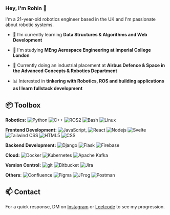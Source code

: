 ### Hey, I'm Rohin 👋

I'm a 21-year-old robotics engineer based in the UK and I'm passionate about robotic systems.

- 🌱 I’m currently learning **Data Structures & Algorithms and Web Development**
  
- 📖 I'm studying **MEng Aerospace Engineering at Imperial College London**
  
- 🚀 Currently doing an industrial placement at **Airbus Defence & Space in the Advanced Concepts & Robotics Department**
  
- 📊 Interested in **tinkering with Robotics, ROS and building applications as I learn fullstack development**

## 📦 Toolbox

**Robotics:** <img alt="Python" src="https://img.shields.io/badge/-Python-3776AB?style=flat-square&logo=python&logoColor=white" />
<img alt="C++" src="https://img.shields.io/badge/-C++-00599C?style=flat-square&logo=c%2B%2B&logoColor=white" />
<img alt="ROS2" src="https://img.shields.io/badge/-ROS2-22314E?style=flat-square&logo=ros&logoColor=white" />
<img alt="Bash" src="https://img.shields.io/badge/-Bash-4EAA25?style=flat-square&logo=gnu-bash&logoColor=white" />
<img alt="Linux" src="https://img.shields.io/badge/-Linux-FCC624?style=flat-square&logo=linux&logoColor=black" />

**Frontend Development:** <img alt="JavaScript" src="https://img.shields.io/badge/-JavaScript-F7DF1E?style=flat-square&logo=javascript&logoColor=black" />, <img alt="React" src="https://img.shields.io/badge/-React-45b8d8?style=flat-square&logo=react&logoColor=white" />
<img alt="Nodejs" src="https://img.shields.io/badge/-Nodejs-43853d?style=flat-square&logo=Node.js&logoColor=white" />
<img alt="Svelte" src="https://img.shields.io/badge/-Svelte-ff3e00?style=flat-square&logo=svelte&logoColor=white" />
<img alt="Tailwind CSS" src="https://img.shields.io/badge/-Tailwind_CSS-38B2AC?style=flat-square&logo=tailwind-css&logoColor=white" />
<img alt="HTML5" src="https://img.shields.io/badge/-HTML5-E34F26?style=flat-square&logo=html5&logoColor=white" />
<img alt="CSS" src="https://img.shields.io/badge/-CSS-1572B6?style=flat-square&logo=css3&logoColor=white" />

**Backend Development:** <img alt="Django" src="https://img.shields.io/badge/-Django-092E20?style=flat-square&logo=django&logoColor=white" />
<img alt="Flask" src="https://img.shields.io/badge/-Flask-000000?style=flat-square&logo=flask&logoColor=white" />
<img alt="Firebase" src="https://img.shields.io/badge/-Firebase-FFCA28?style=flat-square&logo=firebase&logoColor=black" />

**Cloud:**  <img alt="Docker" src="https://img.shields.io/badge/-Docker-46a2f1?style=flat-square&logo=docker&logoColor=white" />
<img alt="Kubernetes" src="https://img.shields.io/badge/-Kubernetes-326CE5?style=flat-square&logo=kubernetes&logoColor=white" />
<img alt="Apache Kafka" src="https://img.shields.io/badge/-Apache_Kafka-231F20?style=flat-square&logo=apache-kafka&logoColor=white" />

**Version Control:** <img alt="git" src="https://img.shields.io/badge/-Git-F05032?style=flat-square&logo=git&logoColor=white" />
<img alt="Bitbucket" src="https://img.shields.io/badge/-Bitbucket-0052CC?style=flat-square&logo=bitbucket&logoColor=white" />
<img alt="Jira" src="https://img.shields.io/badge/-Jira-0052CC?style=flat-square&logo=jira&logoColor=white" />

**Others**: <img alt="Confluence" src="https://img.shields.io/badge/-Confluence-172B4D?style=flat-square&logo=confluence&logoColor=white" />
<img alt="Figma" src="https://img.shields.io/badge/-Figma-F24E1E?style=flat-square&logo=figma&logoColor=white" />
<img alt="JFrog" src="https://img.shields.io/badge/-JFrog-41BF47?style=flat-square&logo=jfrog&logoColor=white" />
<img alt="Postman" src="https://img.shields.io/badge/-Postman-FF6C37?style=flat-square&logo=postman&logoColor=white" />

## 📫 Contact

For a quick response, DM on [Instagram](https://www.instagram.com/project_radon/) or [Leetcode](https://leetcode.com/rohinn/) to see my progression.
